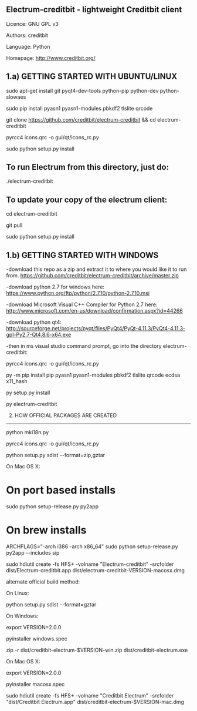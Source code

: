 Electrum-creditbit - lightweight Creditbit client
------------------------------------------------

Licence: GNU GPL v3

Authors: creditbit

Language: Python

Homepage: http://www.creditbit.org/


1.a) GETTING STARTED WITH UBUNTU/LINUX
------------------
sudo apt-get install git pyqt4-dev-tools python-pip python-dev python-slowaes

sudo pip install pyasn1 pyasn1-modules pbkdf2 tlslite qrcode

git clone https://github.com/creditbit/electrum-creditbit && cd electrum-creditbit

pyrcc4 icons.qrc -o gui/qt/icons_rc.py

sudo python setup.py install

To run Electrum from this directory, just do:
---------------------------------------------
  ./electrum-creditbit



To update your copy of the electrum client:
-------------------------------------------
cd electrum-creditbit

git pull

sudo python setup.py install

1.b) GETTING STARTED WITH WINDOWS
------------------

-download this repo as a zip and extract it to where you would like it to run from. 
https://github.com/creditbit/electrum-creditbit/archive/master.zip

-download python 2.7 for windows here: https://www.python.org/ftp/python/2.7.10/python-2.7.10.msi

-download Microsoft Visual C++ Compiler for Python 2.7 here: http://www.microsoft.com/en-us/download/confirmation.aspx?id=44266

-download python qt4: http://sourceforge.net/projects/pyqt/files/PyQt4/PyQt-4.11.3/PyQt4-4.11.3-gpl-Py2.7-Qt4.8.6-x64.exe

-then in ms visual studio command prompt, go into the directory electrum-creditbit:

pyrcc4 icons.qrc -o gui/qt/icons_rc.py

py -m pip install pip pyasn1 pyasn1-modules pbkdf2 tlslite qrcode ecdsa x11_hash

py setup.py install

py electrum-creditbit



2. HOW OFFICIAL PACKAGES ARE CREATED
------------------------------------

python mki18n.py

pyrcc4 icons.qrc -o gui/qt/icons_rc.py

python setup.py sdist --format=zip,gztar

On Mac OS X:

  # On port based installs
  
  sudo python setup-release.py py2app

  # On brew installs
  
  ARCHFLAGS="-arch i386 -arch x86_64" sudo python setup-release.py py2app --includes sip

  sudo hdiutil create -fs HFS+ -volname "Electrum-creditbit" -srcfolder dist/Electrum-creditbit.app dist/electrum-creditbit-VERSION-macosx.dmg
  
  alternate official build method:
  
On Linux:

python setup.py sdist --format=gztar
  
On Windows:

export VERSION=2.0.0

pyinstaller windows.spec

zip -r dist/creditbit-electrum-$VERSION-win.zip dist/creditbit-electrum.exe

On Mac OS X:

export VERSION=2.0.0

pyinstaller macosx.spec

sudo hdiutil create -fs HFS+ -volname "Creditbit Electrum" -srcfolder "dist/Creditbit Electrum.app" dist/creditbit-electrum-$VERSION-mac.dmg


